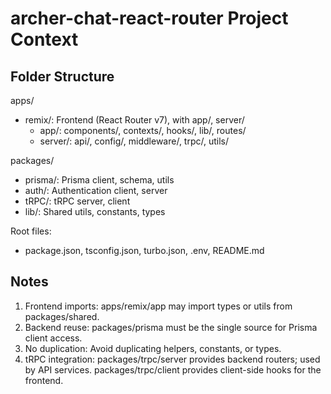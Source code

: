# archer-chat-react-router Project Context

## Folder Structure

apps/
- remix/: Frontend (React Router v7), with app/, server/
    - app/: components/, contexts/, hooks/, lib/, routes/
    - server/: api/, config/, middleware/, trpc/, utils/

packages/
- prisma/: Prisma client, schema, utils
- auth/: Authentication client, server
- tRPC/: tRPC server, client
- lib/: Shared utils, constants, types

Root files:
- package.json, tsconfig.json, turbo.json, .env, README.md

## Notes
1. Frontend imports: apps/remix/app may import types or utils from packages/shared.
2. Backend reuse: packages/prisma must be the single source for Prisma client access.
3. No duplication: Avoid duplicating helpers, constants, or types.
4. tRPC integration:
packages/trpc/server provides backend routers; used by API services.
packages/trpc/client provides client-side hooks for the frontend.